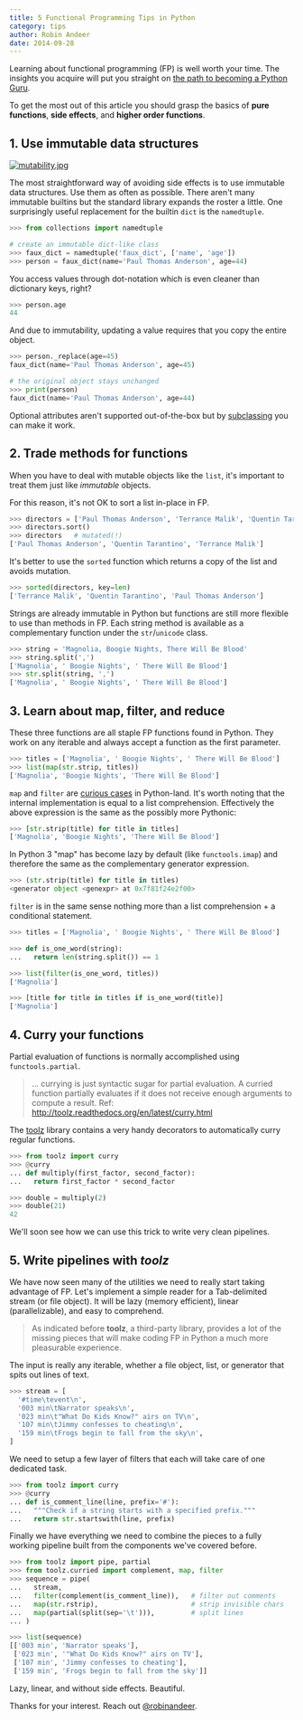 ```yaml
---
title: 5 Functional Programming Tips in Python
category: tips
author: Robin Andeer
date: 2014-09-28
---
```


Learning about functional programming (FP) is well worth your time. The insights you acquire will put you straight on [the path to becoming a Python Guru](http://stackoverflow.com/questions/2573135/python-progression-path-from-apprentice-to-guru/2576240).

To get the most out of this article you should grasp the basics of **pure functions**, **side effects**, and **higher order functions**.

## 1. Use immutable data structures
[![mutability.jpg](https://d23f6h5jpj26xu.cloudfront.net/ygckjhtzktb78w_small.jpg)](http://img.svbtle.com/ygckjhtzktb78w.jpg)

The most straightforward way of avoiding side effects is to use immutable data structures. Use them as often as possible. There aren't many immutable builtins but the standard library expands the roster a little. One surprisingly useful replacement for the builtin ``dict`` is the ``namedtuple``.

```python
>>> from collections import namedtuple

# create an immutable dict-like class
>>> faux_dict = namedtuple('faux_dict', ['name', 'age'])
>>> person = faux_dict(name='Paul Thomas Anderson', age=44)

```

You access values through dot-notation which is even cleaner than dictionary keys, right?

```python
>>> person.age
44
```

And due to immutability, updating a value requires that you copy the entire object.

```python
>>> person._replace(age=45)
faux_dict(name='Paul Thomas Anderson', age=45)

# the original object stays unchanged
>>> print(person)
faux_dict(name='Paul Thomas Anderson', age=44)
```

Optional attributes aren't supported out-of-the-box but by [subclassing](http://stackoverflow.com/a/16721002) you can make it work.

## 2. Trade methods for functions
When you have to deal with mutable objects like the ``list``, it's important to treat them just like *immutable* objects.

For this reason, it's not OK to sort a list in-place in FP.

```python
>>> directors = ['Paul Thomas Anderson', 'Terrance Malik', 'Quentin Tarantino']
>>> directors.sort()
>>> directors   # mutated(!)
['Paul Thomas Anderson', 'Quentin Tarantino', 'Terrance Malik']
```

It's better to use the ``sorted`` function which returns a copy of the list and avoids mutation.

```python
>>> sorted(directors, key=len)
['Terrance Malik', 'Quentin Tarantino', 'Paul Thomas Anderson']
```

Strings are already immutable in Python but functions are still more flexible to use than methods in FP. Each string method is available as a complementary function under the ``str``/``unicode`` class.

```python
>>> string = 'Magnolia, Boogie Nights, There Will Be Blood'
>>> string.split(',')
['Magnolia', ' Boogie Nights', ' There Will Be Blood']
>>> str.split(string, ',')
['Magnolia', ' Boogie Nights', ' There Will Be Blood']
```

## 3. Learn about map, filter, and reduce
These three functions are all staple FP functions found in Python. They work on any iterable and always accept a function as the first parameter.

```python
>>> titles = ['Magnolia', ' Boogie Nights', ' There Will Be Blood']
>>> list(map(str.strip, titles))
['Magnolia', 'Boogie Nights', 'There Will Be Blood']
```

``map`` and ``filter`` are [curious cases](http://www.artima.com/weblogs/viewpost.jsp?thread=98196) in Python-land. It's worth noting that the internal implementation is equal to a list comprehension. Effectively the above expression is the same as the possibly more Pythonic:

```python
>>> [str.strip(title) for title in titles]
['Magnolia', 'Boogie Nights', 'There Will Be Blood']
```

In Python 3 "map" has become lazy by default (like ``functools.imap``) and therefore the same as the complementary generator expression.

```python
>>> (str.strip(title) for title in titles)
<generator object <genexpr> at 0x7f81f24e2f00>
```

``filter`` is in the same sense nothing more than a list comprehension + a conditional statement.

```python
>>> titles = ['Magnolia', ' Boogie Nights', ' There Will Be Blood']

>>> def is_one_word(string):
...   return len(string.split()) == 1

>>> list(filter(is_one_word, titles))
['Magnolia']

>>> [title for title in titles if is_one_word(title)]
['Magnolia']
```

## 4. Curry your functions
Partial evaluation of functions is normally accomplished using ``functools.partial``.

> ... currying is just syntactic sugar for partial evaluation. A curried function partially evaluates if it does not receive enough arguments to compute a result. Ref: http://toolz.readthedocs.org/en/latest/curry.html

The [toolz](toolz.readthedocs.org/en/latest/) library contains a very handy decorators to automatically curry regular functions.

```python
>>> from toolz import curry
>>> @curry
... def multiply(first_factor, second_factor):
...   return first_factor * second_factor

>>> double = multiply(2)
>>> double(21)
42
```

We'll soon see how we can use this trick to write very clean pipelines.

## 5. Write pipelines with *toolz*
We have now seen many of the utilities we need to really start taking advantage of FP. Let's implement a simple reader for a Tab-delimited stream (or file object). It will be lazy (memory efficient), linear (parallelizable), and easy to comprehend.

> As indicated before **toolz**, a third-party library, provides a lot of the missing pieces that will make coding FP in Python a much more pleasurable experience.

The input is really any iterable, whether a file object, list, or generator that spits out lines of text.

```python
>>> stream = [
  '#time\tevent\n',
  '003 min\tNarrator speaks\n',
  '023 min\t"What Do Kids Know?" airs on TV\n',
  '107 min\tJimmy confesses to cheating\n',
  '159 min\tFrogs begin to fall from the sky\n',
]
```

We need to setup a few layer of filters that each will take care of one dedicated task.

```python
>>> from toolz import curry
>>> @curry
... def is_comment_line(line, prefix='#'):
...   """Check if a string starts with a specified prefix."""
...   return str.startswith(line, prefix)
```

Finally we have everything we need to combine the pieces to a fully working pipeline built from the components we've covered before.

```python
>>> from toolz import pipe, partial
>>> from toolz.curried import complement, map, filter
>>> sequence = pipe(
...   stream,
...   filter(complement(is_comment_line)),   # filter out comments
...   map(str.rstrip),                       # strip invisible chars
...   map(partial(split(sep='\t'))),         # split lines
... )

>>> list(sequence)
[['003 min', 'Narrator speaks'],
 ['023 min', '"What Do Kids Know?" airs on TV'],
 ['107 min', 'Jimmy confesses to cheating'],
 ['159 min', 'Frogs begin to fall from the sky']]
```

Lazy, linear, and without side effects. Beautiful.

Thanks for your interest. Reach out [@robinandeer](https://twitter.com/robinandeer).
